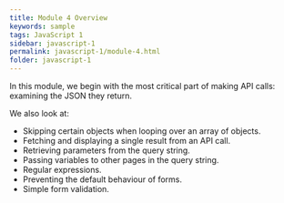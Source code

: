 ```yaml
---
title: Module 4 Overview
keywords: sample
tags: JavaScript 1
sidebar: javascript-1
permalink: javascript-1/module-4.html
folder: javascript-1
---
```


In this module, we begin with the most critical part of making API calls: examining the JSON they return.

We also look at:

- Skipping certain objects when looping over an array of objects.
- Fetching and displaying a single result from an API call.
- Retrieving parameters from the query string.
- Passing variables to other pages in the query string.
- Regular expressions.
- Preventing the default behaviour of forms.
- Simple form validation.
